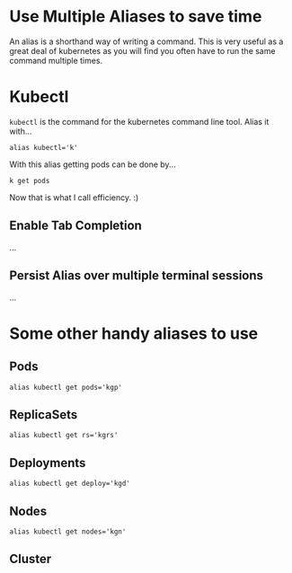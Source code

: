 # Use Multiple Aliases to save time
An alias is a shorthand way of writing a command. This is very useful as a great deal of kubernetes as you will find you often have to run the same command multiple times.

# Kubectl
`kubectl` is the command for the kubernetes command line tool.
Alias it with...
```
alias kubectl='k'
```
With this alias getting pods can be done by...
```
k get pods
```
Now that is what I call efficiency. :) 

## Enable Tab Completion 
...
## Persist Alias over multiple terminal sessions
...

# Some other handy aliases to use
## Pods
```
alias kubectl get pods='kgp'
```
## ReplicaSets
```
alias kubectl get rs='kgrs'
```
## Deployments
```
alias kubectl get deploy='kgd'
```
## Nodes 
```
alias kubectl get nodes='kgn'
```
## Cluster